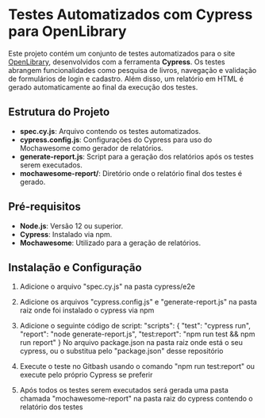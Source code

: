 # Testes Automatizados com Cypress para OpenLibrary

Este projeto contém um conjunto de testes automatizados para o site [OpenLibrary](https://openlibrary.org/), desenvolvidos com a ferramenta **Cypress**. Os testes abrangem funcionalidades como pesquisa de livros, navegação e validação de formulários de login e cadastro. Além disso, um relatório em HTML é gerado automaticamente ao final da execução dos testes.

## Estrutura do Projeto

- **spec.cy.js**: Arquivo contendo os testes automatizados.
- **cypress.config.js**: Configurações do Cypress para uso do Mochawesome como gerador de relatórios.
- **generate-report.js**: Script para a geração dos relatórios após os testes serem executados.
- **mochawesome-report/**: Diretório onde o relatório final dos testes é gerado.

## Pré-requisitos

- **Node.js**: Versão 12 ou superior.
- **Cypress**: Instalado via npm.
- **Mochawesome**: Utilizado para a geração de relatórios.

## Instalação e Configuração

1. Adicione o arquivo "spec.cy.js" na pasta cypress/e2e

2. Adicione os arquivos "cypress.config.js" e "generate-report.js" na pasta raiz onde foi instalado o cypress via npm

3. Adicione o seguinte código de script:
"scripts": {
    "test": "cypress run",
    "report": "node generate-report.js",
    "test:report": "npm run test && npm run report"
  }
 No arquivo package.json na pasta raiz onde está o seu cypress, ou o substitua pelo "package.json" desse repositório

4. Execute o teste no Gitbash usando o comando "npm run test:report" ou execute pelo próprio Cypress se preferir

5. Após todos os testes serem executados será gerada uma pasta chamada "mochawesome-report" na pasta raiz do cypress contendo o relatório dos testes
